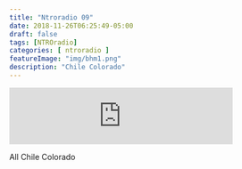 ```yaml
---
title: "Ntroradio 09"
date: 2018-11-26T06:25:49-05:00
draft: false
tags: [NTROradio]
categories: [ ntroradio ]
featureImage: "img/bhm1.png"
description: "Chile Colorado"
---
```

<iframe src="https://anchor.fm/ntroradio/embed/episodes/NTROradio-009-e2r01g" height="102px" width="400px" frameborder="0" scrolling="no"></iframe>

All Chile Colorado